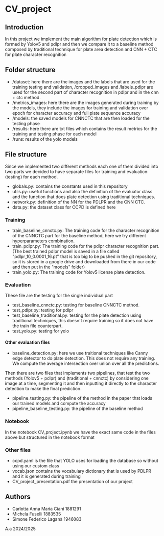 # CV_project
## Introduction
In this project we implement the main algorithm for plate detection which is formed by Yolov5 and pdlpr and then we compare it to a baseline method composed by traditional technique for plate area detection and CNN + CTC for plate character recognition

## Folder structure
- /dataset: here there are the images and the labels that are used for the training testing and validation, /cropped_images and /labels_pdlpr are used for the second part of character recognition in pdlpr and in the cnn + ctc method.
- /metrics_images: here there are the images generated during training by the models, they include the images for training and validation over epoch for character accuracy and full plate sequence accuracy
- /models: the saved models for CNNCTC that are then loaded for the testing phase
- /results: here there are txt files which contains the result metrics for the training and testing phase for each model
- /runs: results of the yolo models

## File structure
Since we implemented two different methods each one of them divided into two parts we decided to have separate files for training and evaluation (testing) for each method.

- globals.py: contains the constants used in this repository
- utils.py: useful functions and also the definition of the evaluator class  and the function that does plate detection using traditional techniques.
- network.py: definition of the NN for the PDLPR and the CNN CTC.
- data.py: the dataset class for CCPD is defined here

### Training
- train_baseline_cnnctc.py: The training code for the character recognition of the CNNCTC part for the baseline method, here we try different hyperparameters combination.
- train_pdlpr.py: The training code for the pdlpr character recognition part. (The best trained pdlpr model is saved in a file called "pdlpr_10_0.0001_16.pt" that is too big to be pushed in the git repository, so it is stored in a google drive and downloaded from there in our code and then put in the "models" folder)
- train_yolo.py: The training code for Yolov5 license plate detection.

### Evaluation
These file are the testing for the single individual part
- test_baseline_cnnctc.py: testing for baseline CNNCTC method.
- test_pdlpr.py: testing for pdlpr
- test_baseline_traditional.py: testing for the plate detection using traditional techniques, this doesn't require training so it does not have the train file counterpart.
- test_yolo.py: testing for yolo

#### Other evaluation files
- baseline_detection.py: here we use traitional techniques like Canny edge detector to do plate detection. This does not require any training. We compute the average intersection over union over all the predictions.

Then there are two files that implements two pipelines, that test the two methods (Yolov5 + pdlpr) and (traditional + cnnctc) by considering one image at a time, segmenting it and then inputting it directly to the character detection to make the final prediction.

- pipeline_testing.py: the pipeline of the method in the paper that loads our trained models and compute the accuracy
- pipeline_baseline_testing.py: the pipeline of the baseline method

### Notebook
In the notebook CV_project.ipynb we have the exact same code in the files above but structured in the notebook format

### Other files
- ccpd.yaml is the file that YOLO uses for loading the database so without using our custom class
- vocab.json contains the vocabulary dictionary that is used by PDLPR and it is generated during training
- CV_project_presentation.pdf the presentation of our project

## Authors

- Carlotta Anna Maria Ciani 1881291
- Michela Fuselli 1883535
- Simone Federico Laganà 1946083 

A.a 2024/2025